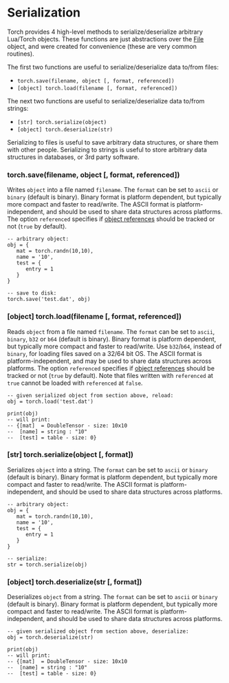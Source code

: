 
<a name="torch.serialization.dok"></a>
# Serialization #

Torch provides 4 high-level methods to serialize/deserialize arbitrary Lua/Torch objects.
These functions are just abstractions over the [File](file.md) object, and were created
for convenience (these are very common routines).

The first two functions are useful to serialize/deserialize data to/from files:

  - `torch.save(filename, object [, format, referenced])`
  - `[object] torch.load(filename [, format, referenced])`

The next two functions are useful to serialize/deserialize data to/from strings:

  - `[str] torch.serialize(object)`
  - `[object] torch.deserialize(str)`

Serializing to files is useful to save arbitrary data structures, or share them with other people.
Serializing to strings is useful to store arbitrary data structures in databases, or 3rd party
software.

<a name="torch.save"></a>
### torch.save(filename, object [, format, referenced]) ###

Writes `object` into a file named `filename`. The `format` can be set to
`ascii` or `binary` (default is binary). Binary format is platform
dependent, but typically more compact and faster to read/write. The ASCII
format is platform-independent, and should be used to share data structures
across platforms. The option `referenced` specifies if
[object references](file.md#torch.File.referenced) should be tracked or not
(`true` by default).

```
-- arbitrary object:
obj = {
   mat = torch.randn(10,10),
   name = '10',
   test = {
      entry = 1
   }
}

-- save to disk:
torch.save('test.dat', obj)
```

<a name="torch.load"></a>
### [object] torch.load(filename [, format, referenced]) ###

Reads `object` from a file named `filename`.
The `format` can be set to `ascii`, `binary`, `b32` or `b64` (default is binary).
Binary format is platform dependent, but typically more compact and faster to read/write.
Use `b32`/`b64`, instead of `binary`, for loading files saved on a 32/64 bit OS.
The ASCII format is platform-independent, and may be used to share data structures across platforms.
The option `referenced` specifies if [object references](file.md#torch.File.referenced) should be tracked or not (`true` by default).
Note that files written with `referenced` at `true` cannot be loaded with `referenced` at `false`.

```
-- given serialized object from section above, reload:
obj = torch.load('test.dat')

print(obj)
-- will print:
-- {[mat]  = DoubleTensor - size: 10x10
--  [name] = string : "10"
--  [test] = table - size: 0}
```

<a name="torch.serialize"></a>
### [str] torch.serialize(object [, format]) ###

Serializes `object` into a string. The `format` can be set
to `ascii` or `binary` (default is binary). Binary format is platform
dependent, but typically more compact and faster to read/write. The ASCII
format is platform-independent, and should be used to share data structures
across platforms.

```
-- arbitrary object:
obj = {
   mat = torch.randn(10,10),
   name = '10',
   test = {
      entry = 1
   }
}

-- serialize:
str = torch.serialize(obj)
```

<a name="torch.deserialize"></a>
### [object] torch.deserialize(str [, format]) ###

Deserializes `object` from a string. The `format` can be set
to `ascii` or `binary` (default is binary). Binary format is platform
dependent, but typically more compact and faster to read/write. The ASCII
format is platform-independent, and should be used to share data structures
across platforms.

```
-- given serialized object from section above, deserialize:
obj = torch.deserialize(str)

print(obj)
-- will print:
-- {[mat]  = DoubleTensor - size: 10x10
--  [name] = string : "10"
--  [test] = table - size: 0}
```

